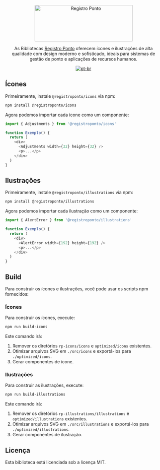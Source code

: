 <div align="center">
  <a href="https://registroponto.com.br/" target="_blank">
    <img alt="Registro Ponto" width="315" height="117" style="max-width: 100%" src="https://github.com/Registro-Ponto/rp-icons/assets/98567681/05358956-78db-4f61-905a-c60ff276dc8f">
  </a>
</div>

<p align="center">
    As Bibliotecas <a href="https://registroponto.com.br/" target="_blank">Registro Ponto</a> oferecem ícones e ilustrações de alta qualidade com design moderno e sofisticado, ideais para sistemas de gestão de ponto e aplicações de recursos humanos.
<p>

<div align="center">

  [![pt-br](https://img.shields.io/badge/lang-pt--br-green.svg)](https://github.com/Registro-Ponto/registro-ponto-libs/blob/main/README.md)

</div>


## Ícones

Primeiramente, instale `@registroponto/icons` via npm:

```sh
npm install @registroponto/icons
```

Agora podemos importar cada ícone como um componente:

```js
import { Adjustments } from '@registroponto/icons'

function Exemplo() {
  return (
    <div>
      <Adjustments width={32} height={32} />
      <p>...</p>
    </div>
  )
}
```

## Ilustrações

Primeiramente, instale `@registroponto/illustrations` via npm:

```sh
npm install @registroponto/illustrations
```

Agora podemos importar cada ilustração como um componente:

```js
import { AlertError } from '@registroponto/illustrations'

function Exemplo() {
  return (
    <div>
      <AlertError width={192} height={192} />
      <p>...</p>
    </div>
  )
}
```

## Build

Para construir os ícones e ilustrações, você pode usar os scripts npm fornecidos:

### Ícones

Para construir os ícones, execute:

```sh
npm run build-icons
```

Este comando irá:

1. Remover os diretórios `rp-icons/icons` e `optimized/icons` existentes.
2. Otimizar arquivos SVG em `./src/icons` e exportá-los para `./optimized/icons`.
3. Gerar componentes de ícone.

### Ilustrações

Para construir as ilustrações, execute:

```sh
npm run build-illustrations
```

Este comando irá:

1. Remover os diretórios `rp-illustrations/illustrations` e `optimized/illustrations` existentes.
2. Otimizar arquivos SVG em `./src/illustrations` e exportá-los para `./optimized/illustrations`.
3. Gerar componentes de ilustração.

## Licença

Esta biblioteca está licenciada sob a licença MIT.